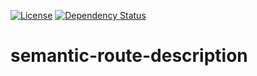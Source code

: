  [![License][License-Image]][License-Url]
 [![Dependency Status][Dependency-Image]][Dependency-Url]


# semantic-route-description


[License-Url]: https://opensource.org/licenses/Apache-2.0
[License-Image]: https://img.shields.io/badge/License--blue.svg
[Dependency-Image]: https://img.shields.io/badge/dependencies-ontoloGenius-1eb0fc.svg
[Dependency-Url]: https://github.com/sarthou/ontologenius
